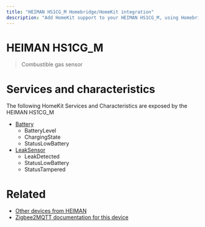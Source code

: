 ```yaml
---
title: "HEIMAN HS1CG_M Homebridge/HomeKit integration"
description: "Add HomeKit support to your HEIMAN HS1CG_M, using Homebridge, Zigbee2MQTT and homebridge-z2m."
---
```

<!---
This file has been GENERATED using src/docgen/docgen.ts
DO NOT EDIT THIS FILE MANUALLY!
-->
# HEIMAN HS1CG_M
> Combustible gas sensor


# Services and characteristics
The following HomeKit Services and Characteristics are exposed by
the HEIMAN HS1CG_M

* [Battery](../../battery.md)
  * BatteryLevel
  * ChargingState
  * StatusLowBattery
* [LeakSensor](../../sensors.md)
  * LeakDetected
  * StatusLowBattery
  * StatusTampered


# Related
* [Other devices from HEIMAN](../index.md#heiman)
* [Zigbee2MQTT documentation for this device](https://www.zigbee2mqtt.io/devices/HS1CG_M.html)